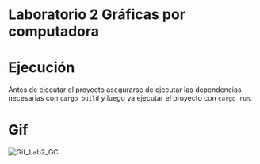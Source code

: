 # Laboratorio 2 Gráficas por computadora

# Ejecución
Antes de ejecutar el proyecto asegurarse de ejecutar las dependencias necesarias con `cargo build` y luego ya ejecutar el proyecto con `cargo run`.

# Gif 

![Gif_Lab2_GC](https://github.com/user-attachments/assets/6bd62ad2-33eb-493b-86aa-2c0d7863aeea)